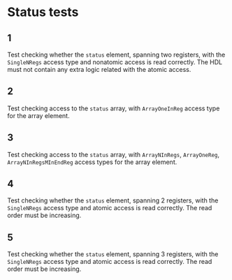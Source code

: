 # Status tests

## 1
Test checking whether the `status` element, spanning two registers, with the `SingleNRegs` access type and nonatomic access is read correctly.
The HDL must not contain any extra logic related with the atomic access.

## 2
Test checking access to the `status` array, with `ArrayOneInReg` access type for the array element.

## 3
Test checking access to the `status` array, with `ArrayNInRegs`, `ArrayOneReg`, `ArrayNInRegsMInEndReg` access types for the array element.

## 4
Test checking whether the `status` element, spanning 2 registers, with the `SingleNRegs` access type and atomic access is read correctly.
The read order must be increasing.

## 5
Test checking whether the `status` element, spanning 3 registers, with the `SingleNRegs` access type and atomic access is read correctly.
The read order must be increasing.

